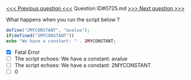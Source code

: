 [<<< Previous question <<<](0724.md)  Question ID#0725.md  [>>> Next question >>>](0726.md) 

What happens when you run the script below ?

```php
define("2MYCONSTANT", "avalue");
if(defined("2MYCONSTANT"))
echo "We have a constant: " . 2MYCONSTANT;
```

- [x] Fatal Error
- [ ] The script echoes: We have a constant: avalue
- [ ] The script echoes: We have a constant: 2MYCONSTANT
- [ ] 0
